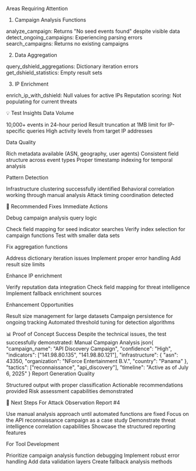 Areas Requiring Attention
1. Campaign Analysis Functions

analyze_campaign: Returns "No seed events found" despite visible data
detect_ongoing_campaigns: Experiencing parsing errors
search_campaigns: Returns no existing campaigns

2. Data Aggregation

query_dshield_aggregations: Dictionary iteration errors
get_dshield_statistics: Empty result sets

3. IP Enrichment

enrich_ip_with_dshield: Null values for active IPs
Reputation scoring: Not populating for current threats

💡 Test Insights
Data Volume

10,000+ events in 24-hour period
Result truncation at 1MB limit for IP-specific queries
High activity levels from target IP addresses

Data Quality

Rich metadata available (ASN, geography, user agents)
Consistent field structure across event types
Proper timestamp indexing for temporal analysis

Pattern Detection

Infrastructure clustering successfully identified
Behavioral correlation working through manual analysis
Attack timing coordination detected

🔧 Recommended Fixes
Immediate Actions

Debug campaign analysis query logic

Check field mapping for seed indicator searches
Verify index selection for campaign functions
Test with smaller data sets


Fix aggregation functions

Address dictionary iteration issues
Implement proper error handling
Add result size limits


Enhance IP enrichment

Verify reputation data integration
Check field mapping for threat intelligence
Implement fallback enrichment sources



Enhancement Opportunities

Result size management for large datasets
Campaign persistence for ongoing tracking
Automated threshold tuning for detection algorithms

📊 Proof of Concept Success
Despite the technical issues, the test successfully demonstrated:
Manual Campaign Analysis
json{
  "campaign_name": "API Discovery Campaign",
  "confidence": "High",
  "indicators": ["141.98.80.135", "141.98.80.121"],
  "infrastructure": {
    "asn": 43350,
    "organization": "NForce Entertainment B.V.",
    "country": "Panama"
  },
  "tactics": ["reconnaissance", "api_discovery"],
  "timeline": "Active as of July 6, 2025"
}
Report Generation Quality

Structured output with proper classification
Actionable recommendations provided
Risk assessment capabilities demonstrated

🎯 Next Steps
For Attack Observation Report #4

Use manual analysis approach until automated functions are fixed
Focus on the API reconnaissance campaign as a case study
Demonstrate threat intelligence correlation capabilities
Showcase the structured reporting features

For Tool Development

Prioritize campaign analysis function debugging
Implement robust error handling
Add data validation layers
Create fallback analysis methods